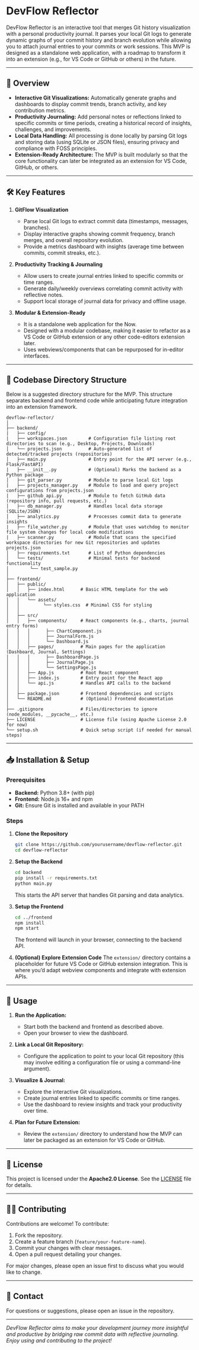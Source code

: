 # DevFlow Reflector

DevFlow Reflector is an interactive tool that merges Git history visualization with a personal productivity journal. It parses your local Git logs to generate dynamic graphs of your commit history and branch evolution while allowing you to attach journal entries to your commits or work sessions. This MVP is designed as a standalone web application, with a roadmap to transform it into an extension (e.g., for VS Code or GitHub or others) in the future.

---

## 🚀 Overview

- **Interactive Git Visualizations:** Automatically generate graphs and dashboards to display commit trends, branch activity, and key contribution metrics.
- **Productivity Journaling:** Add personal notes or reflections linked to specific commits or time periods, creating a historical record of insights, challenges, and improvements.
- **Local Data Handling:** All processing is done locally by parsing Git logs and storing data (using SQLite or JSON files), ensuring privacy and compliance with FOSS principles.
- **Extension-Ready Architecture:** The MVP is built modularly so that the core functionality can later be integrated as an extension for VS Code, GitHub, or others.

---

## 🛠️ Key Features

1. **GitFlow Visualization**
   - Parse local Git logs to extract commit data (timestamps, messages, branches).
   - Display interactive graphs showing commit frequency, branch merges, and overall repository evolution.
   - Provide a metrics dashboard with insights (average time between commits, commit streaks, etc.).

2. **Productivity Tracking & Journaling**
   - Allow users to create journal entries linked to specific commits or time ranges.
   - Generate daily/weekly overviews correlating commit activity with reflective notes.
   - Support local storage of journal data for privacy and offline usage.

3. **Modular & Extension-Ready**
   - It is a standalone web application for the Now.
   - Designed with a modular codebase, making it easier to refactor as a VS Code or GitHub extension or any other code-editors extension later.
   - Uses webviews/components that can be repurposed for in-editor interfaces.

---

## 📂 Codebase Directory Structure

Below is a suggested directory structure for the MVP. This structure separates backend and frontend code while anticipating future integration into an extension framework.

```
devflow-reflector/
│
├── backend/
|   ├── config/
|   ├── workspaces.json        # Configuration file listing root directories to scan (e.g., Desktop, Projects, Downloads)
│   └── projects.json          # Auto-generated list of detected/tracked projects (repositories)
│   ├── main.py                # Entry point for the API server (e.g., Flask/FastAPI)
|   ├── __init__.py            # (Optional) Marks the backend as a Python package
│   ├── git_parser.py          # Module to parse local Git logs
|   ├── projects_manager.py    # Module to load and query project configurations from projects.json
|   ├── github_api.py          # Module to fetch GitHub data (repository info, pull requests, etc.)
│   ├── db_manager.py          # Handles local data storage (SQLite/JSON)
│   ├── analytics.py           # Processes commit data to generate insights
|   ├── file_watcher.py        # Module that uses watchdog to monitor file system changes for local code modifications
|   ├── scanner.py             # Module that scans the specified workspace directories for new Git repositories and updates projects.json
│   ├── requirements.txt       # List of Python dependencies
│   └── tests/                 # Minimal tests for backend functionality
│        └── test_sample.py
│
├── frontend/
│   ├── public/
│   │   ├── index.html      # Basic HTML template for the web application
│   │   └── assets/
│   │         └── styles.css  # Minimal CSS for styling
│   │
│   ├── src/
│   │   ├── components/     # React components (e.g., charts, journal entry forms)
│   │   │      ├── ChartComponent.js
│   │   │      ├── JournalForm.js
│   │   │      └── Dashboard.js
│   │   ├── pages/          # Main pages for the application (Dashboard, Journal, Settings)
│   │   │      ├── DashboardPage.js
│   │   │      ├── JournalPage.js
│   │   │      └── SettingsPage.js
│   │   ├── App.js          # Root React component
│   │   ├── index.js        # Entry point for the React app
│   │   └── api.js          # Handles API calls to the backend
│   │
│   ├── package.json        # Frontend dependencies and scripts
│   └── README.md           # (Optional) Frontend documentation
│
├── .gitignore              # Files/directories to ignore (node_modules, __pycache__, etc.)
├── LICENSE                 # License file (using Apache License 2.0 for now)
└── setup.sh                # Quick setup script (if needed for manual steps)
```

---

## 📥 Installation & Setup

### **Prerequisites**
- **Backend:** Python 3.8+ (with pip)
- **Frontend:** Node.js 16+ and npm
- **Git:** Ensure Git is installed and available in your PATH

### **Steps**

1. **Clone the Repository**
   ```sh
   git clone https://github.com/yourusername/devflow-reflector.git
   cd devflow-reflector
   ```

2. **Setup the Backend**
   ```sh
   cd backend
   pip install -r requirements.txt
   python main.py
   ```
   This starts the API server that handles Git parsing and data analytics.

3. **Setup the Frontend**
   ```sh
   cd ../frontend
   npm install
   npm start
   ```
   The frontend will launch in your browser, connecting to the backend API.

4. **(Optional) Explore Extension Code**
   The `extension/` directory contains a placeholder for future VS Code or GitHub extension integration. This is where you’d adapt webview components and integrate with extension APIs.

---

## 🚀 Usage

1. **Run the Application:**
   - Start both the backend and frontend as described above.
   - Open your browser to view the dashboard.

2. **Link a Local Git Repository:**
   - Configure the application to point to your local Git repository (this may involve editing a configuration file or using a command-line argument).

3. **Visualize & Journal:**
   - Explore the interactive Git visualizations.
   - Create journal entries linked to specific commits or time ranges.
   - Use the dashboard to review insights and track your productivity over time.

4. **Plan for Future Extension:**
   - Review the `extension/` directory to understand how the MVP can later be packaged as an extension for VS Code or GitHub.

---

## 📜 License

This project is licensed under the **Apache2.0 License**. See the [LICENSE](./LICENSE) file for details.

---

## 👨‍💻 Contributing

Contributions are welcome! To contribute:
1. Fork the repository.
2. Create a feature branch (`feature/your-feature-name`).
3. Commit your changes with clear messages.
4. Open a pull request detailing your changes.

For major changes, please open an issue first to discuss what you would like to change.

---

## 📧 Contact

For questions or suggestions, please open an issue in the repository.

---

*DevFlow Reflector aims to make your development journey more insightful and productive by bridging raw commit data with reflective journaling. Enjoy using and contributing to the project!*

